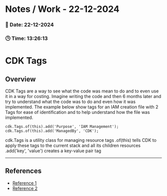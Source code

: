 
# Notes / Work - 22-12-2024

### 📅 Date: 22-12-2024
### 🕒 Time: 13:26:13

# CDK Tags
## Overview
CDK Tags are a way to see what the code was mean to do and to even use it in a way for costing. Imagine writing the code and then 6 months later
and try to understand what the code was to do and even how it was implemented. The example below show tags for an IAM creation file with 2 Tags
for ease of identification and to help understand how the file was implemented.

    cdk.Tags.of(this).add('Purpose', 'IAM Management');
    cdk.Tags.of(this).add('ManagedBy', 'CDK');

cdk.Tags is a utility class for managing resource tags
.of(this) tells CDK to apply these tags to the current stack and all its children resources
.add('key', 'value') creates a key-value pair tag





---

## References
- [Reference 1](#)
- [Reference 2](#)


